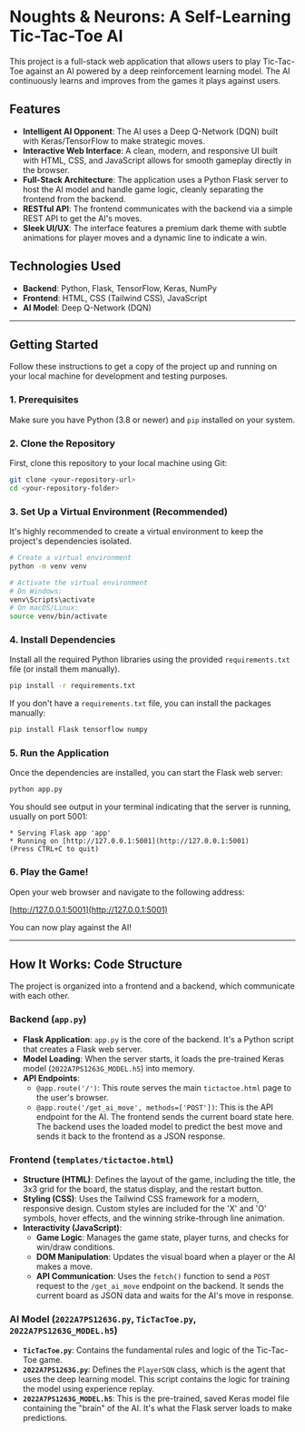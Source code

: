 # Noughts & Neurons: A Self-Learning Tic-Tac-Toe AI

This project is a full-stack web application that allows users to play Tic-Tac-Toe against an AI powered by a deep reinforcement learning model. The AI continuously learns and improves from the games it plays against users.

## Features

* **Intelligent AI Opponent**: The AI uses a Deep Q-Network (DQN) built with Keras/TensorFlow to make strategic moves.
* **Interactive Web Interface**: A clean, modern, and responsive UI built with HTML, CSS, and JavaScript allows for smooth gameplay directly in the browser.
* **Full-Stack Architecture**: The application uses a Python Flask server to host the AI model and handle game logic, cleanly separating the frontend from the backend.
* **RESTful API**: The frontend communicates with the backend via a simple REST API to get the AI's moves.
* **Sleek UI/UX**: The interface features a premium dark theme with subtle animations for player moves and a dynamic line to indicate a win.

## Technologies Used

* **Backend**: Python, Flask, TensorFlow, Keras, NumPy
* **Frontend**: HTML, CSS (Tailwind CSS), JavaScript
* **AI Model**: Deep Q-Network (DQN)

---

## Getting Started

Follow these instructions to get a copy of the project up and running on your local machine for development and testing purposes.

### 1. Prerequisites

Make sure you have Python (3.8 or newer) and `pip` installed on your system.

### 2. Clone the Repository

First, clone this repository to your local machine using Git:

```bash
git clone <your-repository-url>
cd <your-repository-folder>
```

### 3. Set Up a Virtual Environment (Recommended)

It's highly recommended to create a virtual environment to keep the project's dependencies isolated.

```bash
# Create a virtual environment
python -m venv venv

# Activate the virtual environment
# On Windows:
venv\Scripts\activate
# On macOS/Linux:
source venv/bin/activate
```

### 4. Install Dependencies

Install all the required Python libraries using the provided `requirements.txt` file (or install them manually).

```bash
pip install -r requirements.txt
```

If you don't have a `requirements.txt` file, you can install the packages manually:

```bash
pip install Flask tensorflow numpy
```

### 5. Run the Application

Once the dependencies are installed, you can start the Flask web server:

```bash
python app.py
```

You should see output in your terminal indicating that the server is running, usually on port 5001:

```
* Serving Flask app 'app'
* Running on [http://127.0.0.1:5001](http://127.0.0.1:5001)
(Press CTRL+C to quit)
```

### 6. Play the Game!

Open your web browser and navigate to the following address:

[http://127.0.0.1:5001](http://127.0.0.1:5001)

You can now play against the AI!

---

## How It Works: Code Structure

The project is organized into a frontend and a backend, which communicate with each other.

### Backend (`app.py`)

* **Flask Application**: `app.py` is the core of the backend. It's a Python script that creates a Flask web server.
* **Model Loading**: When the server starts, it loads the pre-trained Keras model (`2022A7PS1263G_MODEL.h5`) into memory.
* **API Endpoints**:
    * `@app.route('/')`: This route serves the main `tictactoe.html` page to the user's browser.
    * `@app.route('/get_ai_move', methods=['POST'])`: This is the API endpoint for the AI. The frontend sends the current board state here. The backend uses the loaded model to predict the best move and sends it back to the frontend as a JSON response.

### Frontend (`templates/tictactoe.html`)

* **Structure (HTML)**: Defines the layout of the game, including the title, the 3x3 grid for the board, the status display, and the restart button.
* **Styling (CSS)**: Uses the Tailwind CSS framework for a modern, responsive design. Custom styles are included for the 'X' and 'O' symbols, hover effects, and the winning strike-through line animation.
* **Interactivity (JavaScript)**:
    * **Game Logic**: Manages the game state, player turns, and checks for win/draw conditions.
    * **DOM Manipulation**: Updates the visual board when a player or the AI makes a move.
    * **API Communication**: Uses the `fetch()` function to send a `POST` request to the `/get_ai_move` endpoint on the backend. It sends the current board as JSON data and waits for the AI's move in response.

### AI Model (`2022A7PS1263G.py`, `TicTacToe.py`, `2022A7PS1263G_MODEL.h5`)

* **`TicTacToe.py`**: Contains the fundamental rules and logic of the Tic-Tac-Toe game.
* **`2022A7PS1263G.py`**: Defines the `PlayerSQN` class, which is the agent that uses the deep learning model. This script contains the logic for training the model using experience replay.
* **`2022A7PS1263G_MODEL.h5`**: This is the pre-trained, saved Keras model file containing the "brain" of the AI. It's what the Flask server loads to make predictions.
